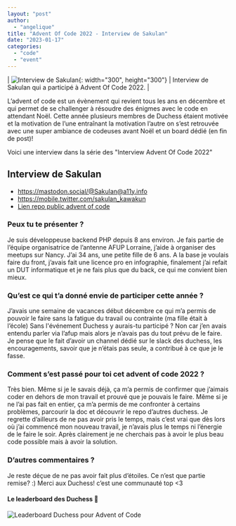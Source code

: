 ```yaml
---
layout: "post"
author:
  - "angelique"
title: "Advent Of Code 2022 - Interview de Sakulan"
date: "2023-01-17"
categories:
  - "code"
  - "event"
---
```


| ![ Interview de Sakulan](/assets/2023/01/2023-01-17-advent-of-code/sakulan_avatar.jpg){: width="300", height="300"} | Interview de Sakulan qui a participé à Advent Of Code 2022. |

L’advent of code est un évènement qui revient tous les ans en décembre et qui permet de se challenger à résoudre des énigmes avec le code en attendant Noël.
Cette année plusieurs membres de Duchess étaient motivée et la motivation de l’une entraînant la motivation l’autre on s’est retrouvée avec une super ambiance de codeuses avant Noël et un board dédié (en fin de post)!

Voici une interview dans la série des "Interview Advent Of Code 2022"

## Interview de Sakulan

- https://mastodon.social/@Sakulan@a11y.info
- https://mobile.twitter.com/sakulan_kawakun
- [Lien repo public advent of code](https://github.com/Sakulan/advent-of-code-2022)

### Peux tu te présenter ?
Je suis développeuse backend PHP depuis 8 ans environ. 
Je fais partie de l’équipe organisatrice de l’antenne AFUP Lorraine, j’aide à organiser des meetups sur Nancy.
J’ai 34 ans, une petite fille de 6 ans. A la base je voulais faire du front, j’avais fait une licence pro en infographie, finalement j’ai refait un DUT informatique et je ne fais plus que du back, ce qui me convient bien mieux.

### Qu’est ce qui t’a donné envie de participer cette année ?
J’avais une semaine de vacances début décembre ce qui m’a permis de pouvoir le faire sans la fatigue du travail ou contrainte (ma fille était à l’école)
Sans l'événement Duchess y aurais-tu participé ?
Non car j’en avais entendu parler via l’afup mais alors je n’avais pas du tout prévu de le faire. Je pense que le fait d’avoir un channel dédié sur le slack des duchess, les encouragements, savoir que je n’étais pas seule, a contribué à ce que je le fasse. 

### Comment s’est passé pour toi cet advent of code 2022 ?
Très bien. Même si je le savais déjà, ça m’a permis de confirmer que j’aimais coder en dehors de mon travail et prouvé que je pouvais le faire. Même si je ne l’ai pas fait en entier, ça m’a permis de me confronter à certains problèmes, parcourir la doc et découvrir le repo d’autres duchess.
Je regrette d’ailleurs de ne pas avoir pris le temps, mais c’est vrai que dès lors où j’ai commencé mon nouveau travail, je n’avais plus le temps ni l’énergie de le faire le soir.
Après clairement je ne cherchais pas à avoir le plus beau code possible mais à avoir la solution. 

### D’autres commentaires ?
Je reste déçue de ne pas avoir fait plus d’étoiles. Ce n’est que partie remise? :)
Merci aux Duchess! c’est une communauté top <3 

#### Le leaderboard des Duchess 👏
![Leaderboard Duchess pour Advent of Code](/assets/2023/01/2023-01-17-advent-of-code/board.png)